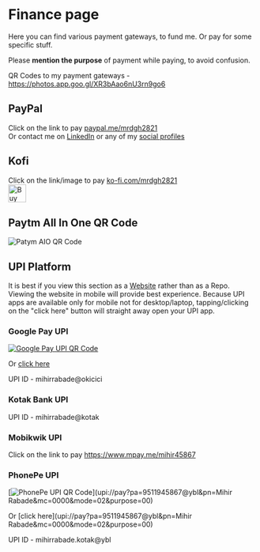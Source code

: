 # Finance page

Here you can find various payment gateways, to fund me. Or pay for some specific stuff.

Please **mention the purpose** of payment while paying, to avoid confusion.

QR Codes to my payment gateways - <https://photos.app.goo.gl/XR3bAao6nU3rn9go6>

## PayPal

Click on the link to pay [paypal.me/mrdgh2821](https://www.paypal.me/mrdgh2821) <br>
Or contact me on [LinkedIn](http://bit.ly/mrdghLI) or any of my [social profiles](../Myself_On_internet.md)

## Kofi

Click on the link/image to pay [ko-fi.com/mrdgh2821](https://ko-fi.com/mrdgh2821)<br>
<a href='https://ko-fi.com/W7W44Y3KY' target='_blank'><img height='36' style='border:0px;height:36px;' src='https://cdn.ko-fi.com/cdn/kofi3.png?v=2' border='0' alt='Buy Me a Coffee at ko-fi.com' /></a>

## Paytm All In One QR Code

![Patym AIO QR Code](https://lh3.googleusercontent.com/pw/ACtC-3cZkyxVkmVwiqMRH1mUbFMzc4iIceVNN3fXqM51ryMurJpkKOa-K9f8Mi3Sa68yvTlr-Y_C0nwc1bkcaaQRvwSXZ2j_0mUFyZJmwVoZOGn9n-jaM0vNyDnGk_GnVHV-qJtGyzcqvxrn4Z2t-lhu0S_gcw=w505-h903-no?authuser=0)

## UPI Platform

It is best if you view this section as a [Website](https://mrdgh2821.github.io/MRDGH2821/Finance/) rather than as a Repo.
Viewing the website in mobile will provide best experience. Because UPI apps are available only for mobile not for desktop/laptop, tapping/clicking on the "click here" button will straight away open your UPI app.

### Google Pay UPI

[![Google Pay UPI QR Code](https://lh3.googleusercontent.com/pw/ACtC-3e9NVNfDQwCLVqJR7QNzyRxFq84wYYHJ-ID7Hn2e-AEzyvPIcUHkJb1gqZx9ZPAkjC2w8y8EUw60faSwRHClPmKpRv1j7jXptnM2Q_f8v-Lt6yaxOP1sEu7_kmzDqsidRWXTAWsKTy3lYPHxOq6FTEXmA=w800-h903-no?authuser=0)](<upi://pay?pa=mihirrabade@okicici&pn=Mihir Rabade (MRDG2821)&aid=uGICAgIC1qsrvOg>)

Or [click here](<upi://pay?pa=mihirrabade@okicici&pn=Mihir Rabade (MRDG2821)&aid=uGICAgIC1qsrvOg>)

UPI ID - mihirrabade@okicici

### Kotak Bank UPI

UPI ID - mihirrabade@kotak

### Mobikwik UPI

Click on the link to pay <https://www.mpay.me/mihir45867>

### PhonePe UPI

[![PhonePe UPI QR Code](https://lh3.googleusercontent.com/pw/AM-JKLWu7b4wDMwp3ALpZ98doaIbJmBAiErF7gcY44q5_DKraE_xuEw_O2mNHRKx5If4nNsJCF6IP3SBgFAamZMbDjgfq4MlvjyhX6na0V9-RZAcpGEEG4o2_P9428gt7LKBKwlMX1izdZ_z86o9dB_bBfD2iw=w449-h776-no?authuser=1)](upi://pay?pa=9511945867@ybl&pn=Mihir Rabade&mc=0000&mode=02&purpose=00)

Or [click here](upi://pay?pa=9511945867@ybl&pn=Mihir Rabade&mc=0000&mode=02&purpose=00)

UPI ID - mihirrabade.kotak@ybl
